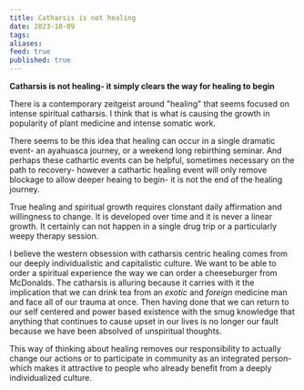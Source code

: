 ```yaml
---
title: Catharsis is not healing
date: 2023-10-09
tags: 
aliases: 
feed: true
published: true
---
```


__Catharsis is not healing- it simply clears the way for healing to begin__

There is a contemporary zeitgeist around "healing" that seems focused on intense spiritual catharsis. I think that is what is causing the growth in popularity of plant medicine and intense somatic work.

There seems to be this idea that healing can occur in a single dramatic event- an ayahuasca journey, or a weekend long rebirthing seminar. And perhaps these cathartic events can be helpful, sometimes necessary on the path to recovery- however a cathartic healing event will only remove blockage to allow deeper heaing to begin- it is not the end of the healing journey.

True healing and spiritual growth requires clonstant daily affirmation and willingness to change. It is developed over time and it is never a linear growth. It certainly can not happen in a single drug trip or a particularly weepy therapy session. 

I believe the western obsession with catharsis centric healing comes from our deeply individualistic and capitalistic culture. We want to be able to order a spiritual experience the way we can order a cheeseburger from McDonalds. The catharsis is alluring because it carries with it the implication that we can drink tea from an _exotic_ and _foreign_ medicine man and face all of our trauma at once. Then having done that we can return to our self centered and power based existence with the smug knowledge that anything that continues to cause upset in our lives is no longer our fault because we have been absolved of unspiritual thoughts.

This way of thinking about healing removes our responsibility to actually change our actions or to participate in community as an integrated person- which makes it attractive to people who already benefit from a deeply individualized culture.
